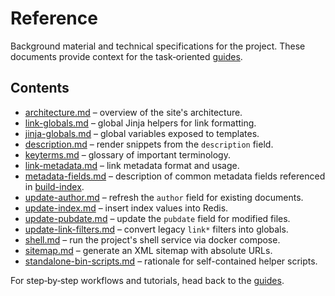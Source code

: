 # Reference

Background material and technical specifications for the project. These
documents provide context for the task‑oriented
[guides](../guides/README.md).

## Contents

- [architecture.md](architecture.md) – overview of the site's architecture.
- [link-globals.md](link-globals.md) – global Jinja helpers for link formatting.
- [jinja-globals.md](jinja-globals.md) – global variables exposed to templates.
- [description.md](description.md) – render snippets from the `description` field.
- [keyterms.md](keyterms.md) – glossary of important terminology.
- [link-metadata.md](link-metadata.md) – link metadata format and usage.
- [metadata-fields.md](metadata-fields.md) – description of common metadata fields referenced in
  [build-index](../guides/build-index.md).
- [update-author.md](update-author.md) – refresh the `author` field for existing documents.
- [update-index.md](update-index.md) – insert index values into Redis.
- [update-pubdate.md](update-pubdate.md) – update the `pubdate` field for modified files.
- [update-link-filters.md](update-link-filters.md) – convert legacy `link*` filters into globals.
- [shell.md](shell.md) – run the project's shell service via docker compose.
- [sitemap.md](sitemap.md) – generate an XML sitemap with absolute URLs.
- [standalone-bin-scripts.md](standalone-bin-scripts.md) – rationale for self-contained helper scripts.

For step‑by‑step workflows and tutorials, head back to the
[guides](../guides/README.md).
